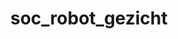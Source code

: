 ---
layout: redirect
title: soc_robot_gezicht
permalink: /socialerobot/gezicht
redirect_url: "https://teachinglondoncomputing.org/resources/inspiring-unplugged-classroom-activities/the-create-a-face-activity/"
---